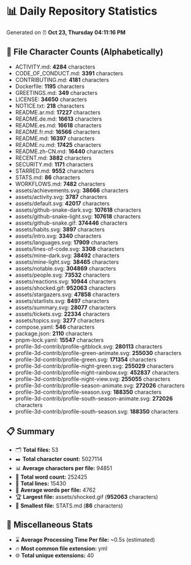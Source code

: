# 📊 Daily Repository Statistics
Generated on ⏰ **Oct 23, Thursday 04:11:16 PM**

## 📂 File Character Counts (Alphabetically)
- ACTIVITY.md: **4284** characters
- CODE_OF_CONDUCT.md: **3391** characters
- CONTRIBUTING.md: **4181** characters
- Dockerfile: **1195** characters
- GREETINGS.md: **349** characters
- LICENSE: **34650** characters
- NOTICE.txt: **218** characters
- README.ar.md: **17227** characters
- README.de.md: **16613** characters
- README.es.md: **16618** characters
- README.fr.md: **16566** characters
- README.md: **16397** characters
- README.ru.md: **17425** characters
- README.zh-CN.md: **16440** characters
- RECENT.md: **3882** characters
- SECURITY.md: **1171** characters
- STARRED.md: **9552** characters
- STATS.md: **86** characters
- WORKFLOWS.md: **7482** characters
- assets/achievements.svg: **38666** characters
- assets/activity.svg: **3787** characters
- assets/default.svg: **42017** characters
- assets/github-snake-dark.svg: **107618** characters
- assets/github-snake-light.svg: **107618** characters
- assets/github-snake.gif: **374446** characters
- assets/habits.svg: **3897** characters
- assets/intro.svg: **3340** characters
- assets/languages.svg: **17909** characters
- assets/lines-of-code.svg: **3308** characters
- assets/mine-dark.svg: **38492** characters
- assets/mine-light.svg: **38465** characters
- assets/notable.svg: **304869** characters
- assets/people.svg: **73532** characters
- assets/reactions.svg: **10944** characters
- assets/shocked.gif: **952063** characters
- assets/stargazers.svg: **47858** characters
- assets/starlists.svg: **8497** characters
- assets/summary.svg: **28077** characters
- assets/tickets.svg: **22334** characters
- assets/topics.svg: **3277** characters
- compose.yaml: **546** characters
- package.json: **2110** characters
- pnpm-lock.yaml: **15547** characters
- profile-3d-contrib/profile-gitblock.svg: **280113** characters
- profile-3d-contrib/profile-green-animate.svg: **255030** characters
- profile-3d-contrib/profile-green.svg: **171354** characters
- profile-3d-contrib/profile-night-green.svg: **255029** characters
- profile-3d-contrib/profile-night-rainbow.svg: **452837** characters
- profile-3d-contrib/profile-night-view.svg: **255055** characters
- profile-3d-contrib/profile-season-animate.svg: **272026** characters
- profile-3d-contrib/profile-season.svg: **188350** characters
- profile-3d-contrib/profile-south-season-animate.svg: **272026** characters
- profile-3d-contrib/profile-south-season.svg: **188350** characters

## 📋 Summary
- 🗂️ **Total files:** 53
- ✒️ **Total character count:** 5027114
- 📊 **Average characters per file:** 94851
- 📝 **Total word count:** 252425
- 🧾 **Total lines:** 15430
- 📐 **Average words per file:** 4762
- 🏆 **Largest file:** assets/shocked.gif (**952063** characters)
- 🥉 **Smallest file:** STATS.md (**86** characters)

## 🌟 Miscellaneous Stats
- ⌛ **Average Processing Time Per file:** ~0.5s (estimated)
- 🔥 **Most common file extension:** yml
- 🌐 **Total unique extensions:** 40
